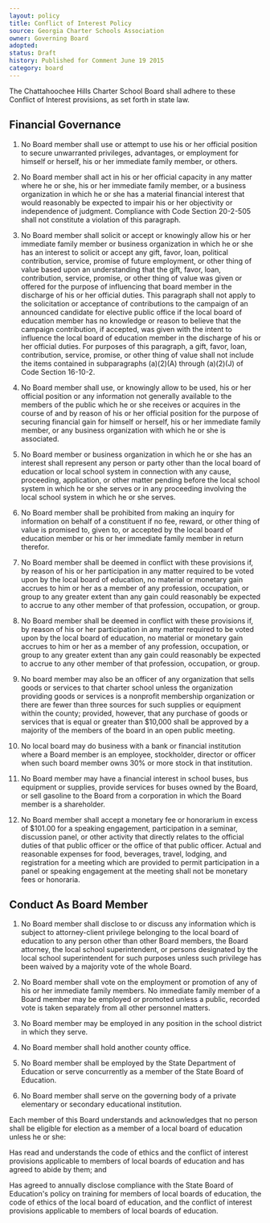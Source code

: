 ```yaml
---
layout: policy
title: Conflict of Interest Policy
source: Georgia Charter Schools Association
owner: Governing Board
adopted: 
status: Draft
history: Published for Comment June 19 2015
category: board
---
```


The Chattahoochee Hills Charter School Board shall adhere to these Conflict of Interest provisions, as set forth in state law. 

## Financial Governance
1. No Board member shall use or attempt to use his or her official position to secure unwarranted privileges, advantages, or employment for himself or herself, his or her immediate family member, or others.
 
2. No Board member shall act in his or her official capacity in any matter where he or she, his or her immediate family member, or a business organization in which he or she has a material financial interest that would reasonably be expected to impair his or her objectivity or independence of judgment. Compliance with Code Section 20-2-505 shall not constitute a violation of this paragraph. 
 
3. No Board member shall solicit or accept or knowingly allow his or her immediate family member or business organization in which he or she has an interest to solicit or accept any gift, favor, loan, political contribution, service, promise of future employment, or other thing of value based upon an understanding that the gift, favor, loan, contribution, service, promise, or other thing of value was given or offered for the purpose of influencing that board member in the discharge of his or her official duties. This paragraph shall not apply to the solicitation or acceptance of contributions to the campaign of an announced candidate for elective public office if the local board of education member has no knowledge or reason to believe that the campaign contribution, if accepted, was given with the intent to influence the local board of education member in the discharge of his or her official duties. For purposes of this paragraph, a gift, favor, loan, contribution, service, promise, or other thing of value shall not include the items contained in subparagraphs (a)(2)(A) through (a)(2)(J) of Code Section 16-10-2.
 
4. No Board member shall use, or knowingly allow to be used, his or her official position or any information not generally available to the members of the public which he or she receives or acquires in the course of and by reason of his or her official position for the purpose of securing financial gain for himself or herself, his or her immediate family member, or any business organization with which he or she is associated.
 
5. No Board member or business organization in which he or she has an interest shall represent any person or party other than the local board of education or local school system in connection with any cause, proceeding, application, or other matter pending before the local school system in which he or she serves or in any proceeding involving the local school system in which he or she serves.
 
6. No Board member shall be prohibited from making an inquiry for information on behalf of a constituent if no fee, reward, or other thing of value is promised to, given to, or accepted by the local board of education member or his or her immediate family member in return therefor.
 
7. No Board member shall be deemed in conflict with these provisions if, by reason of his or her participation in any matter required to be voted upon by the local board of education, no material or monetary gain accrues to him or her as a member of any profession, occupation, or group to any greater extent than any gain could reasonably be expected to accrue to any other member of that profession, occupation, or group.
 
8. No Board member shall be deemed in conflict with these provisions if, by reason of his or her participation in any matter required to be voted upon by the local board of education, no material or monetary gain accrues to him or her as a member of any profession, occupation, or group to any greater extent than any gain could reasonably be expected to accrue to any other member of that profession, occupation, or group.
 
9. No board member may also be an officer of any organization that sells goods or services to that charter school unless the organization providing goods or services is a nonprofit membership organization or there are fewer than three sources for such supplies or equipment within the county; provided, however, that any purchase of goods or services that is equal or greater than $10,000 shall be approved by a majority of the members of the board in an open public meeting. 

10. No local board may do business with a bank or financial institution where a Board member is an employee, stockholder, director or officer when such board member owns 30% or more stock in that institution.
 
11. No Board member may have a financial interest in school buses, bus equipment or supplies, provide services for buses owned by the Board, or sell gasoline to the Board from a corporation in which the Board member is a shareholder.
 
12. No Board member shall accept a monetary fee or honorarium in excess of $101.00 for a speaking engagement, participation in a seminar, discussion panel, or other activity that directly relates to the official duties of that public officer or the office of that public officer. Actual and reasonable expenses for food, beverages, travel, lodging, and registration for a meeting which are provided to permit participation in a panel or speaking engagement at the meeting shall not be monetary fees or honoraria.

## Conduct As Board Member

1. No Board member shall disclose to or discuss any information which is subject to attorney-client privilege belonging to the local board of education to any person other than other Board members, the Board attorney, the local school superintendent, or persons designated by the local school superintendent for such purposes unless such privilege has been waived by a majority vote of the whole Board.
 
2. No Board member shall vote on the employment or promotion of any of his or her immediate family members. No immediate family member of a Board member may be employed or promoted unless a public, recorded vote is taken separately from all other personnel matters.
 
3. No Board member may be employed in any position in the school district in which they serve.
 
4. No Board member shall hold another county office.
 
5. No Board member shall be employed by the State Department of Education or serve concurrently as a member of the State Board of Education.
 
6. No Board member shall serve on the governing body of a private elementary or secondary educational institution. 

Each member of this Board understands and acknowledges that no person shall be eligible for election as a member of a local board of education unless he or she:

Has read and understands the code of ethics and the conflict of interest provisions applicable to members of local boards of education and has agreed to abide by them; and
 
Has agreed to annually disclose compliance with the State Board of Education's policy on training for members of local boards of education, the code of ethics of the local board of education, and the conflict of interest provisions applicable to members of local boards of education.
